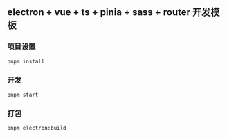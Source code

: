 ## electron + vue + ts + pinia + sass + router 开发模板

### 项目设置

```
pnpm install
```



### 开发

```
pnpm start
```



### 打包

```
pnpm electron:build
```



### 
